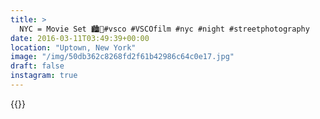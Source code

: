 ```yaml
---
title: >
  NYC = Movie Set 🏙🎥#vsco #VSCOfilm #nyc #night #streetphotography
date: 2016-03-11T03:49:39+00:00
location: "Uptown, New York"
image: "/img/50db362c8268fd2f61b42986c64c0e17.jpg"
draft: false
instagram: true
---
```


{{<photo src="/img/50db362c8268fd2f61b42986c64c0e17.jpg">}}
